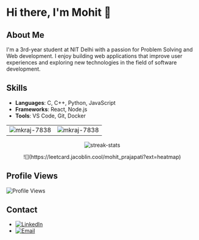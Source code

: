 
# Hi there, I'm Mohit 👋

## About Me
I'm a 3rd-year student at NIT Delhi with a passion for Problem Solving and Web development. I enjoy building web applications that improve user experiences and exploring new technologies in the field of software development.

## Skills
- **Languages**: C, C++, Python, JavaScript
- **Frameworks**: React, Node.js
- **Tools**: VS Code, Git, Docker

<table>
  <tr>
    <td><img src="https://github-readme-stats.vercel.app/api?username=mkraj-7838&show_icons=true&theme=dark&locale=en" alt="mkraj-7838" /></td>
    <td><img src="https://github-readme-stats.vercel.app/api/top-langs?username=mkraj-7838&show_icons=true&theme=dark&locale=en&layout=compact" alt="mkraj-7838" /></td>
  </tr>
</table>



<div align="center">
<p><img align="center" src="https://github-readme-streak-stats.herokuapp.com/?user=mkraj-7838&theme=dark" alt="streak-stats" /></p>
  
  </div>

<div align="center">
  ![](https://leetcard.jacoblin.cool/mohit_prajapati?ext=heatmap)
</div>

## Profile Views
![Profile Views](https://komarev.com/ghpvc/?username=mkraj-7838&color=brightgreen)

## Contact
- [![LinkedIn](https://img.shields.io/badge/LinkedIn-0077B5?logo=linkedin&logoColor=white)](https://www.linkedin.com/in/mohit-prajapati-285a53264/)
- [![Email](https://img.shields.io/badge/Email-D14836?logo=gmail&logoColor=white)](mailto:officialmkraj@gmail.com)
